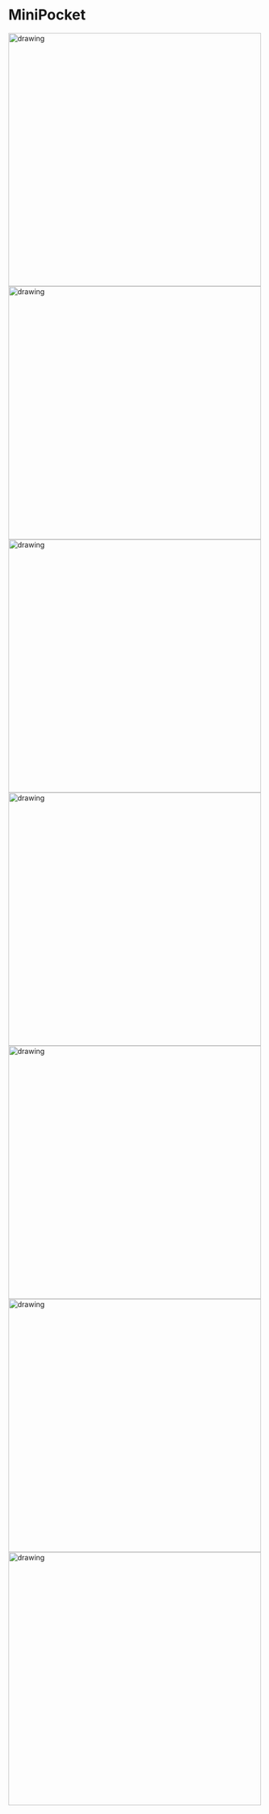 # MiniPocket
<img src="screenshot/2.png" alt="drawing" width="500"/>
<img src="screenshot/4.png" alt="drawing" width="500"/>
<img src="screenshot/6.png" alt="drawing" width="500"/>
<img src="screenshot/7.png" alt="drawing" width="500"/>
<img src="screenshot/8.png" alt="drawing" width="500"/>
<img src="screenshot/9.png" alt="drawing" width="500"/>
<img src="screenshot/10.png" alt="drawing" width="500"/> 
